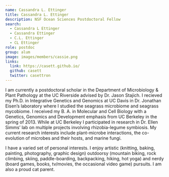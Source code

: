```yaml
---
name: Cassandra L. Ettinger
title: Cassandra L. Ettinger
description: NSF Ocean Sciences Postdoctoral Fellow
search:
  - Cassandra L Ettinger
  - Cassandra Ettinger
  - C.L. Ettinger
  - CL Ettinger
role: postdoc
group: alum
image: images/members/cassie.png
links:
  link: https://casett.github.io/
  github: casett
  twitter: casettron
---
```


I am currently a postdoctoral scholar in the Department of Microbiology & Plant Pathology at the UC Riverside advised by Dr. Jason Stajich. I recieved my Ph.D. in Integrative Genetics and Genomics at UC Davis in Dr. Jonathan Eisen’s laboratory where I studied the seagrass microbiome and seagrass mycobiome. I received my B. A. in Molecular and Cell Biology with a Genetics, Genomics and Development emphasis from UC Berkeley in the spring of 2013. While at UC Berkeley I participated in research in Dr. Ellen Simms’ lab on multiple projects involving rhizobia-legume symbiosis. My current research interests include plant-microbe interactions, the co-evolution of microbes and their hosts, and marine fungi.

I have a varied set of personal interests. I enjoy artistic (knitting, baking, painting, photography, graphic design) outdoorsy (mountain biking, rock climbing, skiing, paddle-boarding, backpacking, hiking, hot yoga) and nerdy (board games, books, tv/movies, the occasional video game) pursuits. I am also a proud cat parent.
